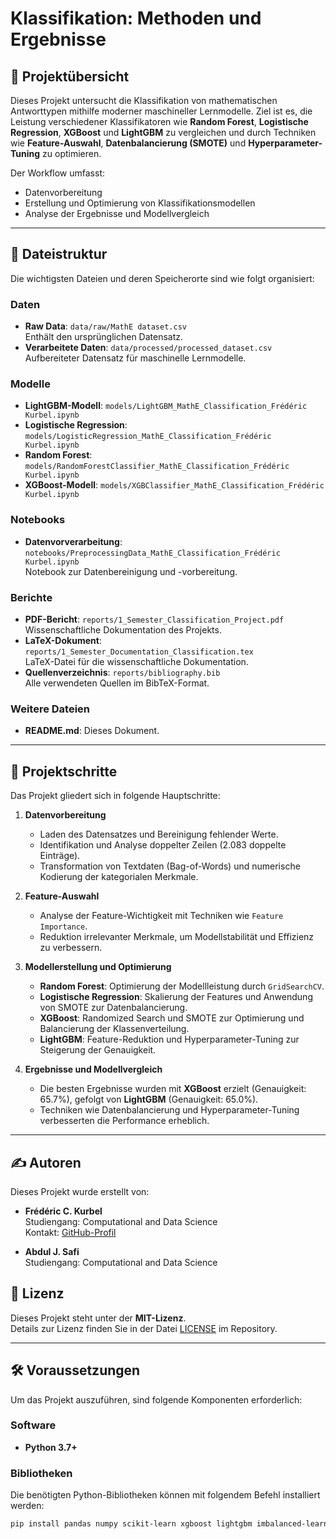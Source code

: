 # Klassifikation: Methoden und Ergebnisse

## 📄 Projektübersicht
Dieses Projekt untersucht die Klassifikation von mathematischen Antworttypen mithilfe moderner maschineller Lernmodelle. Ziel ist es, die Leistung verschiedener Klassifikatoren wie **Random Forest**, **Logistische Regression**, **XGBoost** und **LightGBM** zu vergleichen und durch Techniken wie **Feature-Auswahl**, **Datenbalancierung (SMOTE)** und **Hyperparameter-Tuning** zu optimieren.  

Der Workflow umfasst:
- Datenvorbereitung
- Erstellung und Optimierung von Klassifikationsmodellen
- Analyse der Ergebnisse und Modellvergleich

---

## 📁 Dateistruktur
Die wichtigsten Dateien und deren Speicherorte sind wie folgt organisiert:

### **Daten**
- **Raw Data**: `data/raw/MathE dataset.csv`  
  Enthält den ursprünglichen Datensatz.
- **Verarbeitete Daten**: `data/processed/processed_dataset.csv`  
  Aufbereiteter Datensatz für maschinelle Lernmodelle.

### **Modelle**
- **LightGBM-Modell**: `models/LightGBM_MathE_Classification_Frédéric Kurbel.ipynb`  
- **Logistische Regression**: `models/LogisticRegression_MathE_Classification_Frédéric Kurbel.ipynb`  
- **Random Forest**: `models/RandomForestClassifier_MathE_Classification_Frédéric Kurbel.ipynb`  
- **XGBoost-Modell**: `models/XGBClassifier_MathE_Classification_Frédéric Kurbel.ipynb`  

### **Notebooks**
- **Datenvorverarbeitung**: `notebooks/PreprocessingData_MathE_Classification_Frédéric Kurbel.ipynb`  
  Notebook zur Datenbereinigung und -vorbereitung.

### **Berichte**
- **PDF-Bericht**: `reports/1_Semester_Classification_Project.pdf`  
  Wissenschaftliche Dokumentation des Projekts.  
- **LaTeX-Dokument**: `reports/1_Semester_Documentation_Classification.tex`  
  LaTeX-Datei für die wissenschaftliche Dokumentation.  
- **Quellenverzeichnis**: `reports/bibliography.bib`  
  Alle verwendeten Quellen im BibTeX-Format.

### **Weitere Dateien**
- **README.md**: Dieses Dokument.

---

## 🚀 Projektschritte
Das Projekt gliedert sich in folgende Hauptschritte:

1. **Datenvorbereitung**
   - Laden des Datensatzes und Bereinigung fehlender Werte.
   - Identifikation und Analyse doppelter Zeilen (2.083 doppelte Einträge).
   - Transformation von Textdaten (Bag-of-Words) und numerische Kodierung der kategorialen Merkmale.

2. **Feature-Auswahl**
   - Analyse der Feature-Wichtigkeit mit Techniken wie `Feature Importance`.
   - Reduktion irrelevanter Merkmale, um Modellstabilität und Effizienz zu verbessern.

3. **Modellerstellung und Optimierung**
   - **Random Forest**: Optimierung der Modellleistung durch `GridSearchCV`.
   - **Logistische Regression**: Skalierung der Features und Anwendung von SMOTE zur Datenbalancierung.
   - **XGBoost**: Randomized Search und SMOTE zur Optimierung und Balancierung der Klassenverteilung.
   - **LightGBM**: Feature-Reduktion und Hyperparameter-Tuning zur Steigerung der Genauigkeit.

4. **Ergebnisse und Modellvergleich**
   - Die besten Ergebnisse wurden mit **XGBoost** erzielt (Genauigkeit: 65.7%), gefolgt von **LightGBM** (Genauigkeit: 65.0%).
   - Techniken wie Datenbalancierung und Hyperparameter-Tuning verbesserten die Performance erheblich.

---

## ✍️ Autoren
Dieses Projekt wurde erstellt von:

- **Frédéric C. Kurbel**  
  Studiengang: Computational and Data Science  
  Kontakt: [GitHub-Profil](https://github.com/Fredeys)

- **Abdul J. Safi**  
  Studiengang: Computational and Data Science  

## 📝 Lizenz
Dieses Projekt steht unter der **MIT-Lizenz**.  
Details zur Lizenz finden Sie in der Datei [LICENSE](LICENSE) im Repository.

---

## 🛠️ Voraussetzungen
Um das Projekt auszuführen, sind folgende Komponenten erforderlich:

### **Software**
- **Python 3.7+**

### **Bibliotheken**
Die benötigten Python-Bibliotheken können mit folgendem Befehl installiert werden:
```bash
pip install pandas numpy scikit-learn xgboost lightgbm imbalanced-learn matplotlib seaborn
```

